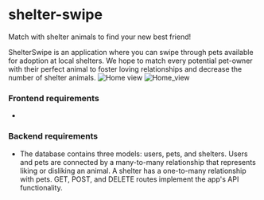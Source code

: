 # shelter-swipe

Match with shelter animals to find your new best friend!

ShelterSwipe is an application where you can swipe through pets available for adoption at local shelters. We hope to match every potential pet-owner with their perfect animal to foster loving relationships and decrease the number of shelter animals.
![Home view](shelter-swipe\profile_view.jpeg "ShelterSwipe home view")
![Home_view](https://github.com/ronaldleung1/shelter-swipe/blob/main/profile_view.jpg?raw=true)

### Frontend requirements
- 
### Backend requirements
- The database contains three models: users, pets, and shelters. Users and pets are connected by a many-to-many relationship that represents liking or disliking an animal. A shelter has a one-to-many relationship with pets. GET, POST, and DELETE routes implement the app's API functionality.
